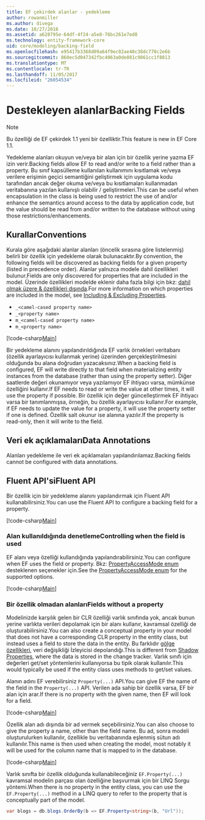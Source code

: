 ```yaml
---
title: EF çekirdek alanlar - yedekleme
author: rowanmiller
ms.author: divega
ms.date: 10/27/2016
ms.assetid: a628795e-64df-4f24-a5e8-76bc261e7ed8
ms.technology: entity-framework-core
uid: core/modeling/backing-field
ms.openlocfilehash: e95417b3368d09a64f9ec02ae40c38dc770c2e6b
ms.sourcegitcommit: 860ec5d047342fbc4063a0de881c9861cc1f8813
ms.translationtype: MT
ms.contentlocale: tr-TR
ms.lasthandoff: 11/05/2017
ms.locfileid: "26054534"
---
```

# <a name="backing-fields"></a><span data-ttu-id="ede5d-102">Destekleyen alanlar</span><span class="sxs-lookup"><span data-stu-id="ede5d-102">Backing Fields</span></span>

> [!NOTE]  
> <span data-ttu-id="ede5d-103">Bu özelliği de EF çekirdek 1.1 yeni bir özelliktir.</span><span class="sxs-lookup"><span data-stu-id="ede5d-103">This feature is new in EF Core 1.1.</span></span>

<span data-ttu-id="ede5d-104">Yedekleme alanları okuyun ve/veya bir alan için bir özellik yerine yazma EF izin verir.</span><span class="sxs-lookup"><span data-stu-id="ede5d-104">Backing fields allow EF to read and/or write to a field rather than a property.</span></span> <span data-ttu-id="ede5d-105">Bu sınıf kapsülleme kullanılan kullanımını kısıtlamak ve/veya verilere erişimin geçici semantiğini geliştirmek için uygulama kodu tarafından ancak değer okuma ve/veya bu kısıtlamaları kullanmadan veritabanına yazılan kullanışlı olabilir / geliştirmeleri.</span><span class="sxs-lookup"><span data-stu-id="ede5d-105">This can be useful when encapsulation in the class is being used to restrict the use of and/or enhance the semantics around access to the data by application code, but the value should be read from and/or written to the database without using those restrictions/enhancements.</span></span>

## <a name="conventions"></a><span data-ttu-id="ede5d-106">Kurallar</span><span class="sxs-lookup"><span data-stu-id="ede5d-106">Conventions</span></span>

<span data-ttu-id="ede5d-107">Kurala göre aşağıdaki alanlar alanları (öncelik sırasına göre listelenmiş) belirli bir özellik için yedekleme olarak bulunacaktır.</span><span class="sxs-lookup"><span data-stu-id="ede5d-107">By convention, the following fields will be discovered as backing fields for a given property (listed in precedence order).</span></span> <span data-ttu-id="ede5d-108">Alanlar yalnızca modele dahil özellikleri bulunur.</span><span class="sxs-lookup"><span data-stu-id="ede5d-108">Fields are only discovered for properties that are included in the model.</span></span> <span data-ttu-id="ede5d-109">Üzerinde özellikleri modelde eklenir daha fazla bilgi için bkz: [dahil olmak üzere & özellikleri dışında](included-properties.md).</span><span class="sxs-lookup"><span data-stu-id="ede5d-109">For more information on which properties are included in the model, see [Including & Excluding Properties](included-properties.md).</span></span>

* `_<camel-cased property name>`
* `_<property name>`
* `m_<camel-cased property name>`
* `m_<property name>`

[!code-csharp[Main](../../../samples/core/Modeling/Conventions/Samples/BackingField.cs#Sample)]

<span data-ttu-id="ede5d-110">Bir yedekleme alanını yapılandırıldığında EF varlık örnekleri veritabanı (özellik ayarlayıcısı kullanmak yerine) üzerinden gerçekleştirilmesini olduğunda bu alana doğrudan yazacaksınız.</span><span class="sxs-lookup"><span data-stu-id="ede5d-110">When a backing field is configured, EF will write directly to that field when materializing entity instances from the database (rather than using the property setter).</span></span> <span data-ttu-id="ede5d-111">Diğer saatlerde değeri okunamıyor veya yazılamıyor EF ihtiyacı varsa, mümkünse özelliğini kullanır.</span><span class="sxs-lookup"><span data-stu-id="ede5d-111">If EF needs to read or write the value at other times, it will use the property if possible.</span></span> <span data-ttu-id="ede5d-112">Bir özellik için değer güncelleştirmek EF ihtiyacı varsa bir tanımlanmışsa, örneğin, bu özellik ayarlayıcısı kullanır.</span><span class="sxs-lookup"><span data-stu-id="ede5d-112">For example, if EF needs to update the value for a property, it will use the property setter if one is defined.</span></span> <span data-ttu-id="ede5d-113">Özellik salt okunur ise alanına yazılır.</span><span class="sxs-lookup"><span data-stu-id="ede5d-113">If the property is read-only, then it will write to the field.</span></span>

## <a name="data-annotations"></a><span data-ttu-id="ede5d-114">Veri ek açıklamaları</span><span class="sxs-lookup"><span data-stu-id="ede5d-114">Data Annotations</span></span>

<span data-ttu-id="ede5d-115">Alanları yedekleme ile veri ek açıklamaları yapılandırılamaz.</span><span class="sxs-lookup"><span data-stu-id="ede5d-115">Backing fields cannot be configured with data annotations.</span></span>

## <a name="fluent-api"></a><span data-ttu-id="ede5d-116">Fluent API'si</span><span class="sxs-lookup"><span data-stu-id="ede5d-116">Fluent API</span></span>

<span data-ttu-id="ede5d-117">Bir özellik için bir yedekleme alanını yapılandırmak için Fluent API kullanabilirsiniz.</span><span class="sxs-lookup"><span data-stu-id="ede5d-117">You can use the Fluent API to configure a backing field for a property.</span></span>

[!code-csharp[Main](../../../samples/core/Modeling/FluentAPI/Samples/BackingField.cs#Sample)]

### <a name="controlling-when-the-field-is-used"></a><span data-ttu-id="ede5d-118">Alan kullanıldığında denetleme</span><span class="sxs-lookup"><span data-stu-id="ede5d-118">Controlling when the field is used</span></span>

<span data-ttu-id="ede5d-119">EF alanı veya özelliği kullandığında yapılandırabilirsiniz.</span><span class="sxs-lookup"><span data-stu-id="ede5d-119">You can configure when EF uses the field or property.</span></span> <span data-ttu-id="ede5d-120">Bkz: [PropertyAccessMode enum](https://docs.microsoft.com/dotnet/api/microsoft.entityframeworkcore.propertyaccessmode) desteklenen seçenekler için.</span><span class="sxs-lookup"><span data-stu-id="ede5d-120">See the [PropertyAccessMode enum](https://docs.microsoft.com/dotnet/api/microsoft.entityframeworkcore.propertyaccessmode) for the supported options.</span></span>

[!code-csharp[Main](../../../samples/core/Modeling/FluentAPI/Samples/BackingFieldAccessMode.cs#Sample)]

### <a name="fields-without-a-property"></a><span data-ttu-id="ede5d-121">Bir özellik olmadan alanları</span><span class="sxs-lookup"><span data-stu-id="ede5d-121">Fields without a property</span></span>

<span data-ttu-id="ede5d-122">Modelinizde karşılık gelen bir CLR özelliği varlık sınıfında yok, ancak bunun yerine varlıkta verileri depolamak için bir alanı kullanır, kavramsal özelliği de oluşturabilirsiniz.</span><span class="sxs-lookup"><span data-stu-id="ede5d-122">You can also create a conceptual property in your model that does not have a corresponding CLR property in the entity class, but instead uses a field to store the data in the entity.</span></span> <span data-ttu-id="ede5d-123">Bu farklıdır [gölge özellikleri](shadow-properties.md), veri değişikliği İzleyicisi depolandığı.</span><span class="sxs-lookup"><span data-stu-id="ede5d-123">This is different from [Shadow Properties](shadow-properties.md), where the data is stored in the change tracker.</span></span> <span data-ttu-id="ede5d-124">Varlık sınıfı için değerleri get/set yöntemlerini kullanıyorsa bu tipik olarak kullanılır.</span><span class="sxs-lookup"><span data-stu-id="ede5d-124">This would typically be used if the entity class uses methods to get/set values.</span></span>

<span data-ttu-id="ede5d-125">Alanın adını EF verebilirsiniz `Property(...)` API.</span><span class="sxs-lookup"><span data-stu-id="ede5d-125">You can give EF the name of the field in the `Property(...)` API.</span></span> <span data-ttu-id="ede5d-126">Verilen ada sahip bir özellik varsa, EF bir alan için arar.</span><span class="sxs-lookup"><span data-stu-id="ede5d-126">If there is no property with the given name, then EF will look for a field.</span></span>

[!code-csharp[Main](../../../samples/core/Modeling/FluentAPI/Samples/BackingFieldNoProperty.cs#Sample)]

<span data-ttu-id="ede5d-127">Özellik alan adı dışında bir ad vermek seçebilirsiniz.</span><span class="sxs-lookup"><span data-stu-id="ede5d-127">You can also choose to give the property a name, other than the field name.</span></span> <span data-ttu-id="ede5d-128">Bu ad, sonra modeli oluşturulurken kullanılır, özellikle bu veritabanında eşlenmiş sütun adı kullanılır.</span><span class="sxs-lookup"><span data-stu-id="ede5d-128">This name is then used when creating the model, most notably it will be used for the column name that is mapped to in the database.</span></span>

[!code-csharp[Main](../../../samples/core/Modeling/FluentAPI/Samples/BackingFieldConceptualProperty.cs#Sample)]

<span data-ttu-id="ede5d-129">Varlık sınıfta bir özellik olduğunda kullanabileceğiniz `EF.Property(...)` kavramsal modelin parçası olan özelliğine başvurmak için bir LINQ Sorgu yöntemi.</span><span class="sxs-lookup"><span data-stu-id="ede5d-129">When there is no property in the entity class, you can use the `EF.Property(...)` method in a LINQ query to refer to the property that is conceptually part of the model.</span></span>

``` csharp
var blogs = db.blogs.OrderBy(b => EF.Property<string>(b, "Url"));
```

